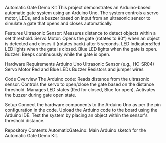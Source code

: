 Automatic Gate Demo Kit
This project demonstrates an Arduino-based automatic gate system using an Arduino Uno. The system controls a servo motor, LEDs, and a buzzer based on input from an ultrasonic sensor to simulate a gate that opens and closes automatically.

Features
Ultrasonic Sensor: Measures distance to detect objects within a set threshold.
Servo Motor: Opens the gate (rotates to 90°) when an object is detected and closes it (rotates back) after 5 seconds.
LED Indicators:Red LED lights when the gate is closed.
Blue LED lights when the gate is open.
Buzzer: Beeps continuously while the gate is open.

Hardware Requirements
Arduino Uno
Ultrasonic Sensor (e.g., HC-SR04)
Servo Motor
Red and Blue LEDs
Buzzer
Resistors and jumper wires

Code Overview
The Arduino code:
Reads distance from the ultrasonic sensor.
Controls the servo to open/close the gate based on the distance threshold.
Manages LED states (Red for closed, Blue for open).
Activates the buzzer during gate open state.

Setup
Connect the hardware components to the Arduino Uno as per the pin configuration in the code.
Upload the Arduino code to the board using the Arduino IDE.
Test the system by placing an object within the sensor's threshold distance.

Repository Contents
AutomaticGate.ino: Main Arduino sketch for the Automatic Gate Demo Kit.
